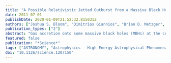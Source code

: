 ```yaml
---
title: "A Possible Relativistic Jetted Outburst from a Massive Black Hole Fed by a Tidally Disrupted Star"
date: 2011-07-01
publishDate: 2020-01-09T21:52:32.815031Z
authors: ["Joshua S. Bloom", "Dimitrios Giannios", "Brian D. Metzger", "S. Bradley Cenko", "Daniel A. Perley", "Nathaniel R. Butler", "Nial R. Tanvir", "Andrew J. Levan", "Paul T. O'Brien", "Linda E. Strubbe", "Fabio De Colle", "Enrico Ramirez-Ruiz", "William H. Lee", "Sergei Nayakshin", "Eliot Quataert", "Andrew R. King", "Antonino Cucchiara", "James Guillochon", "Geoffrey C. Bower", "Andrew S. Fruchter", "Adam N. Morgan", "Alexander J. van der Horst"]
publication_types: ["2"]
abstract: "Gas accretion onto some massive black holes (MBHs) at the centers of galaxies actively powers luminous emission, but most MBHs are considered dormant. Occasionally, a star passing too near an MBH is torn apart by gravitational forces, leading to a bright tidal disruption flare (TDF). Although the high-energy transient Sw 1644+57 initially displayed none of the theoretically anticipated (nor previously observed) TDF characteristics, we show that observations suggest a sudden accretion event onto a central MBH of mass about 10$^6$ to 10$^7$ solar masses. There is evidence for a mildly relativistic outflow, jet collimation, and a spectrum characterized by synchrotron and inverse Compton processes; this leads to a natural analogy of Sw 1644+57 to a temporary smaller-scale blazar."
featured: false
publication: "*Science*"
tags: ["ASTRONOMY", "Astrophysics - High Energy Astrophysical Phenomena", "Astrophysics - Cosmology and Nongalactic Astrophysics"]
doi: "10.1126/science.1207150"
---
```


